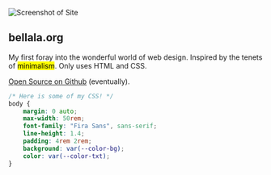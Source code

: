 ![Screenshot of Site](../../assets/pics/site.png)

## bellala.org

My first foray into the wonderful world of web design. Inspired by the tenets of <mark>minimalism</mark>. Only uses HTML and CSS.

[Open Source on Github](https://github.com/vskbellala/vskbellala.github.io) (eventually).

```css
/* Here is some of my CSS! */
body {
	margin: 0 auto;
	max-width: 50rem;
	font-family: "Fira Sans", sans-serif;
	line-height: 1.4;
	padding: 4rem 2rem;
	background: var(--color-bg);
	color: var(--color-txt);
}

```
